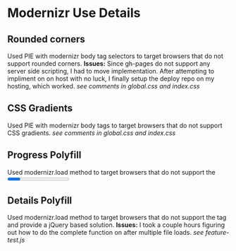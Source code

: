 Modernizr Use Details
=====================

## Rounded corners ##

Used PIE with modernizr body tag selectors to target browsers
that do not support rounded corners.
**Issues:** Since gh-pages do not support any server side scripting, I had to move implementation.
After attempting to impliment on on host with no luck, I finally setup the deploy repo on my hosting, which worked.
_see comments in global.css and index.css_

## CSS Gradients ##
Used PIE with modernizr body tags to target browsers
that do not support CSS gradients.
_see comments in global.css and index.css_

## Progress Polyfill ##
Used modernizr.load method to target browsers that
do not support the <progress> tag and provide partial support.
_see feature-test.js_

## Details Polyfill ##
Used modernizr.load method to target browsers that
do not support the <summery> tag and provide a jQuery based solution.
**Issues:** I took a couple hours figuring out how to do the complete function on after multiple file loads.
_see feature-test.js_